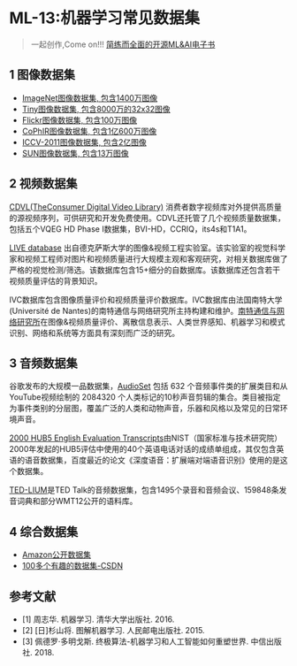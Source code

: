 # ML-13:机器学习常见数据集

> 一起创作,Come on!!! [简练而全面的开源ML&AI电子书](https://github.com/media-tm/MTOpenML)

## 1 图像数据集

- [ImageNet图像数据集, 包含1400万图像](http://www.image-net.org/)
- [Tiny图像数据集, 包含8000万的32x32图像](http://horatio.cs.nyu.edu/mit/tiny/data/index.html)
- [Flickr图像数据集, 包含100万图像](http://press.liacs.nl/mirflickr/)
- [CoPhIR图像数据集, 包含1亿600万图像](http://cophir.isti.cnr.it/whatis.html)
- [ICCV-2011图像数据集, 包含2亿图像](http://cpl.cc.gatech.edu/projects/VisualSynset/)
- [SUN图像数据集, 包含13万图像](http://people.csail.mit.edu/jxiao/SUN/)

## 2 视频数据集

[CDVL(TheConsumer Digital Video Library)](http://www.cdvl.org/) 消费者数字视频库对外提供高质量的源视频序列，可供研究和开发免费使用。CDVL还托管了几个视频质量数据集，包括五个VQEG HD Phase I数据集，BVI-HD，CCRIQ，its4s和T1A1。

[LIVE database](http://live.ece.utexas.edu/research/Quality/) 出自德克萨斯大学的图像&视频工程实验室。该实验室的视觉科学家和视频工程师对图片和视频质量进行大规模主观和客观研究，对相关数据库做了严格的视觉检测/筛选。该数据库包含15+细分的自数据库。该数据库还包含若干视频质量评估的背景知识。

IVC数据库包含图像质量评价和视频质量评价数据库。IVC数据库由法国南特大学(Université de Nantes)的南特通信与网络研究所主持构建和维护。[南特通信与网络研究所](http://ivc.univ-nantes.fr/en/)在图像&视频质量评价、离散信息表示、人类世界感知、机器学习和模式识别、网络和系统等方面具有深刻而广泛的研究。

## 3 音频数据集

谷歌发布的大规模一品数据集，[AudioSet](https://github.com/audioset/ontology) 包括 632 个音频事件类的扩展类目和从YouTube视频绘制的 2084320 个人类标记的10秒声音剪辑的集合。类目被指定为事件类别的分层图，覆盖广泛的人类和动物声音，乐器和风格以及常见的日常环境声音。

[2000 HUB5 English Evaluation Transcripts](https://catalog.ldc.upenn.edu/LDC2002T43)由NIST（国家标准与技术研究院）2000年发起的HUB5评估中使用的40个英语电话对话的成绩单组成，其仅包含英语的语音数据集，百度最近的论文《深度语音：扩展端对端语音识别》使用的是这个数据集。

[TED-LIUM](http://www-lium.univ-lemans.fr/en/content/ted-lium-corpus)是TED Talk的音频数据集，包含1495个录音和音频会议、159848条发音词典和部分WMT12公开的语料库。

## 4 综合数据集

- [Amazon公开数据集](http://aws.amazon.com/datasets)
- [100多个有趣的数据集-CSDN](http://www.csdn.net/article/2014-06-06/2820111-100-Interesting-Data-Sets-for-Statistics)

## 参考文献

- [1] 周志华. 机器学习. 清华大学出版社. 2016.
- [2] [日]杉山将. 图解机器学习. 人民邮电出版社. 2015.
- [3] 佩德罗·多明戈斯. 终极算法-机器学习和人工智能如何重塑世界. 中信出版社. 2018.
